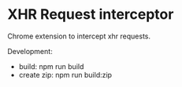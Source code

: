 # XHR Request interceptor

Chrome extension to intercept xhr requests.

Development:

* build: npm run build
* create zip: npm run build:zip